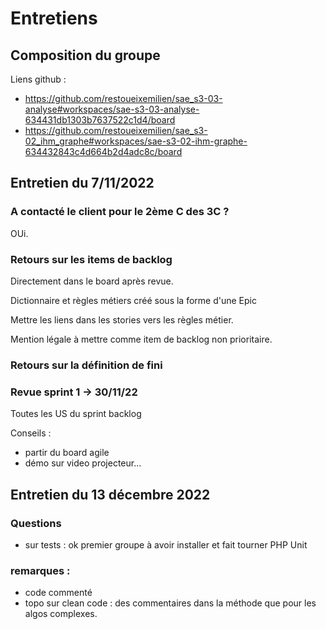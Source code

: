 # Entretiens

## Composition du groupe

Liens github :
- https://github.com/restoueixemilien/sae_s3-03-analyse#workspaces/sae-s3-03-analyse-634431db1303b7637522c1d4/board
- https://github.com/restoueixemilien/sae_s3-02_ihm_graphe#workspaces/sae-s3-02-ihm-graphe-634432843c4d664b2d4adc8c/board

## Entretien du 7/11/2022

### A contacté le client pour le 2ème C des 3C ?

OUi.

### Retours sur les items de backlog

Directement dans le board après revue.

Dictionnaire et règles métiers créé sous la forme d'une Epic

Mettre les liens dans les stories vers les règles métier.

Mention légale à mettre comme item de backlog non prioritaire.

### Retours sur la définition de fini

### Revue sprint 1 -> 30/11/22
Toutes les US du sprint backlog

Conseils :
- partir du board agile
- démo sur video projecteur...

## Entretien du 13 décembre 2022

### Questions

- sur tests : ok premier groupe à avoir installer et fait tourner PHP Unit

### remarques :

- code commenté
- topo sur clean code : des commentaires dans la méthode que pour les algos complexes.
